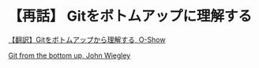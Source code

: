 【再話】 Gitをボトムアップに理解する
==============================

[【翻訳】Gitをボトムアップから理解する, O-Show](http://keijinsonyaban.blogspot.com/2011/05/git.html#ct3)

[Git from the bottom up, John Wiegley](http://newartisans.com/2008/04/git-from-the-bottom-up/)

